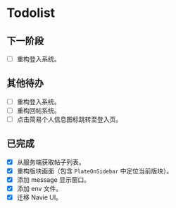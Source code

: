 # Todolist

## 下一阶段

- [ ] 重构登入系统。

## 其他待办

- [ ] 重构登入系统。
- [ ] 重构回帖系统。
- [ ] 点击简易个人信息图标跳转至登入页。

## 已完成

- [x] 从服务端获取帖子列表。
- [x] 重构版块画面（包含 `PlateOnSidebar` 中定位当前版块）。
- [x] 添加 message 显示窗口。
- [x] 添加 env 文件。
- [x] 迁移 Navie UI。
